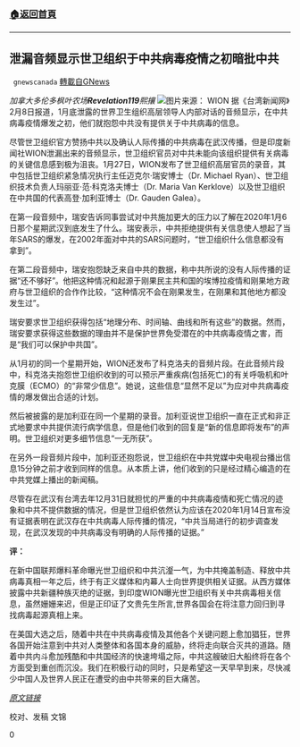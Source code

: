 ###  [:house:返回首頁](https://github.com/ourhimalayas/txt)
---

## 泄漏音频显示世卫组织于中共病毒疫情之初暗批中共
` gnewscanada` [轉載自GNews](https://gnews.org/zh-hans/893334/)

*加拿大多伦多枫叶农场**Revelation119**熙攘*
![]()![](https://gnews.org/wp-content/uploads/2021/02/屏幕截图612.png)图片来源： WION
据《台湾新闻网》2月8日报道，1月底泄露的世界卫生组织高层领导人内部对话的音频显示，在中共病毒疫情爆发之初，他们就抱怨中共没有提供关于中共病毒的信息。

尽管世卫组织官方赞扬中共以及确认人际传播的中共病毒在武汉传播，但是印度新闻社WION泄漏出来的音频显示，世卫组织官员对中共未能向该组织提供有关病毒的关键信息感到极为沮丧。1月27日，WION发布了世卫组织高层官员的录音，其中包括世卫组织紧急情况执行主任迈克尔·瑞安博士（Dr. Michael Ryan）、世卫组织技术负责人玛丽亚·范·科克洛夫博士（Dr. Maria Van Kerklove）以及世卫组织在中共国的代表高登·加利亚博士（Dr. Gauden Galea）。

在第一段音频中，瑞安告诉同事尝试对中共施加更大的压力以了解在2020年1月6日那个星期武汉到底发生了什么。瑞安表示，中共拒绝提供有关信息使人想起了当年SARS的爆发，在2002年面对中共的SARS问题时，“世卫组织什么信息都没有拿到”。

在第二段音频中，瑞安抱怨缺乏来自中共的数据，称中共所说的没有人际传播的证据“还不够好”。他把这种情况和起源于刚果民主共和国的埃博拉疫情和刚果地方政府与世卫组织的合作作比较，“这种情况不会在刚果发生，在刚果和其他地方都没发生过”。

瑞安要求世卫组织获得包括“地理分布、时间轴、曲线和所有这些”的数据。然而，瑞安要求获得这些数据的理由并不是保护世界免受潜在的中共病毒疫情之害，而是“我们可以保护中共国”。

从1月初的同一个星期开始，WION还发布了科克洛夫的音频片段。在此音频片段中，科克洛夫抱怨世卫组织收到的可以预示严重疾病(包括死亡)的有关呼吸机和叶克膜（ECMO）的“非常少信息”。她说，这些信息“显然不足以”为应对中共病毒疫情的爆发做出合适的计划。

然后被披露的是加利亚在同一个星期的录音。加利亚说世卫组织一直在正式和非正式地要求中共提供流行病学信息，但是他们收到的回复是“新的信息即将发布”的声明。世卫组织对更多细节信息“一无所获”。

在另外一段音频片段中，加利亚还抱怨说，世卫组织在中共党媒中央电视台播出信息15分钟之前才收到同样的信息。从本质上讲，他们收到的只是经过精心编造的在中共党媒上播出的新闻稿。

尽管存在武汉有台湾去年12月31日就担忧的严重的中共病毒疫情和死亡情况的迹象和中共不提供数据的情况，但是世卫组织依然认为应该在2020年1月14日宣布没有证据表明在武汉存在中共病毒人际传播的情况，“中共当局进行的初步调查发现，在武汉发现的中共病毒没有明确的人际传播的证据。”

**评：**

在新中国联邦爆料革命曝光世卫组织和中共沆瀣一气，为中共掩盖制造、释放中共病毒真相一年之后，终于有正义媒体和内幕人士向世界提供相关证据。从西方媒体披露中共新疆种族灭绝的证据，到印度WION曝光世卫组织有关中共病毒相关信息，虽然姗姗来迟，但是正印证了文贵先生所言,世界各国会在将注意力回归到寻找病毒起源真相上来。

在美国大选之后，随着中共在中共病毒疫情及其他各个关键问题上愈加猖狂，世界各国开始注意到中共对人类整体和各国本身的威胁，终将走向联合灭共的道路。随着中共内斗愈加残酷和中共国经济的快速垮塌之际，中共这艘破旧大船终将在各个方面受到重创而沉没。我们在积极行动的同时，只是希望这一天早早到来，尽快减少中国人及世界人民正在遭受的由中共带来的巨大痛苦。

*[原文链接](https://www.taiwannews.com.tw/en/news/4122897)*

校对、发稿 文锦

0
